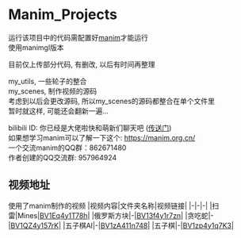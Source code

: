 # Manim_Projects
运行该项目中的代码需配置好[manim](https://github.com/3b1b/manim)才能运行  
使用manimgl版本  

目前仅上传部分代码, 有删改, 以后有时间再整理  

my_utils, 一些轮子的整合  
my_scenes, 制作视频的源码  
考虑到以后会更改源码, 所以my_scenes的源码都整合在单个文件里  
暂时就这样, 可能还会翻新一遍...

bilibili ID: 你已经是大佬啦快和萌新们聊天吧 ([传送门](https://space.bilibili.com/345058248))  
如果想学习manim可以了解一下这个: https://manim.org.cn/  
一个交流manim的QQ群：862671480  
作者创建的QQ交流群: 957964924  

## 视频地址
使用了manim制作的视频
|视频内容|文件夹名称|视频链接|
|-|-|-|
|扫雷|Mines|[BV1Eq4y1T78h](https://www.bilibili.com/video/BV1Eq4y1T78h)|
|俄罗斯方块|-|[BV13f4y1r7zn](https://www.bilibili.com/video/BV13f4y1r7zn)|
|贪吃蛇|-|[BV1QZ4y157rK](https://www.bilibili.com/video/BV1QZ4y157rK)|
|五子棋AI|-|[BV1zA411n748](https://www.bilibili.com/video/BV1zA411n748)|
|五子棋|-|[BV1zp4y1q7K3](https://www.bilibili.com/video/BV1zp4y1q7K3)|

